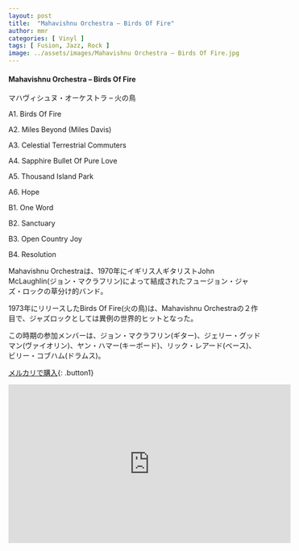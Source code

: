 ```yaml
---
layout: post
title:  "Mahavishnu Orchestra – Birds Of Fire"
author: mmr
categories: [ Vinyl ]
tags: [ Fusion, Jazz, Rock ]
image: ../assets/images/Mahavishnu Orchestra – Birds Of Fire.jpg
---
```


#### Mahavishnu Orchestra – Birds Of Fire

マハヴィシュヌ・オーケストラ – 火の鳥

A1. Birds Of Fire

A2. Miles Beyond (Miles Davis)

A3. Celestial Terrestrial Commuters

A4. Sapphire Bullet Of Pure Love

A5. Thousand Island Park

A6. Hope

B1. One Word

B2. Sanctuary

B3. Open Country Joy

B4. Resolution

Mahavishnu Orchestraは、1970年にイギリス人ギタリストJohn McLaughlin(ジョン・マクラフリン)によって結成されたフュージョン・ジャズ・ロックの草分け的バンド。

1973年にリリースしたBirds Of Fire(火の鳥)は、Mahavishnu Orchestraの２作目で、ジャズロックとしては異例の世界的ヒットとなった。

この時期の参加メンバーは、ジョン・マクラフリン(ギター)、ジェリー・グッドマン(ヴァイオリン)、ヤン・ハマー(キーボード)、リック・レアード(ベース)、ビリー・コブハム(ドラムス)。

[メルカリで購入](https://jp.mercari.com/item/m23380322375?afid=6142608987){: .button1}


<iframe width="560" height="315" src="https://www.youtube.com/embed/AulNvAR0u5c?si=dwJR6pVDbzzbcEyx" title="YouTube video player" frameborder="0" allow="accelerometer; autoplay; clipboard-write; encrypted-media; gyroscope; picture-in-picture; web-share" referrerpolicy="strict-origin-when-cross-origin" allowfullscreen></iframe>